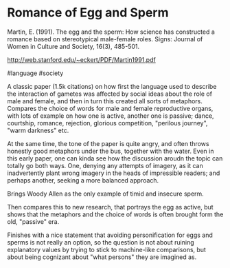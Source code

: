 # Romance of Egg and Sperm

Martin, E. (1991). The egg and the sperm: How science has constructed a romance based on stereotypical male-female roles. Signs: Journal of Women in Culture and Society, 16(3), 485-501.

http://web.stanford.edu/~eckert/PDF/Martin1991.pdf

#language #society

A classic paper (1.5k citations) on how first the language used to describe the interaction of gametes was affected by social ideas about the role of male and female, and then in turn this created all sorts of metaphors. Compares the choice of words for male and female reproductive organs, with lots of example on how one is active, another one is passive; dance, courtship, romance, rejection, glorious competition, "perilous journey", "warm darkness" etc.

At the same time, the tone of the paper is quite angry, and often throws honestly good metaphors under the bus, together with the water. Even in this early paper, one can kinda see how the discussion aroudn the topic can totally go both ways. One, denying any attempts of imagery, as it can inadvertently plant wrong imagery in the heads of impressible readers; and perhaps another, seeking a more balanced approach.

Brings Woody Allen as the only example of timid and insecure sperm.

Then compares this to new research, that portrays the egg as active, but shows that the metaphors and the choice of words is often brought form the old, "passive" era.

Finishes with a nice statement that avoiding personification for eggs and sperms is not really an option, so the question is not about ruining explanatory values by trying to stick to machine-like comparisons, but about being cognizant about "what persons" they are imagined as.